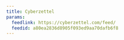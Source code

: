 ```yaml
---
title: Cyberzettel
params:
  feedlink: https://cyberzettel.com/feed/
  feedid: a80ea2836d8905f093ed9aa70dafb6f8
---
```

